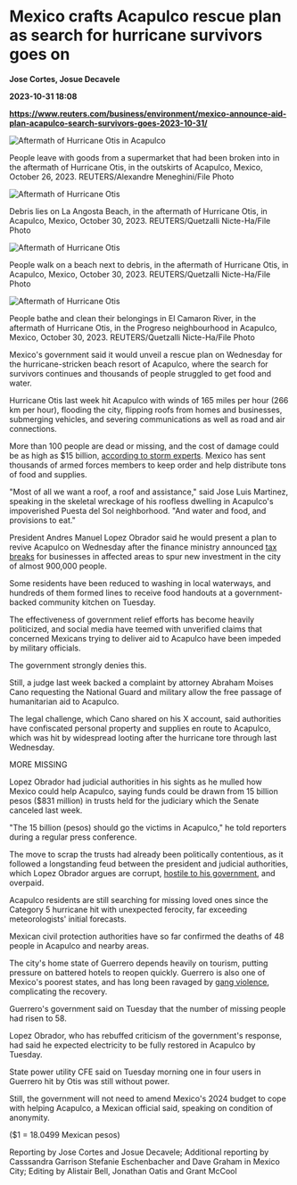# Mexico crafts Acapulco rescue plan as search for hurricane survivors goes on
**Jose Cortes, Josue Decavele**

**2023-10-31 18:08**

**https://www.reuters.com/business/environment/mexico-announce-aid-plan-acapulco-search-survivors-goes-2023-10-31/**

![Aftermath of Hurricane Otis in Acapulco](https://www.reuters.com/resizer/4X_-sygZbfrgxn45lVd9w7G4Zpk=/1920x0/filters:quality(80)/cloudfront-us-east-2.images.arcpublishing.com/reuters/XZQ6L3HZXRO2RM375VXA4462YU.jpg)

People leave with goods from a supermarket that had been broken into in the aftermath of Hurricane Otis, in the outskirts of Acapulco, Mexico, October 26, 2023. REUTERS/Alexandre Meneghini/File Photo

![Aftermath of Hurricane Otis](https://www.reuters.com/resizer/_KMbJ3JiaZSDOXWde0MdDQPKfls=/1920x0/filters:quality(80)/cloudfront-us-east-2.images.arcpublishing.com/reuters/TWB53TWBNNI5LDVE26OOOLXVNM.jpg)

Debris lies on La Angosta Beach, in the aftermath of Hurricane Otis, in Acapulco, Mexico, October 30, 2023. REUTERS/Quetzalli Nicte-Ha/File Photo

![Aftermath of Hurricane Otis](https://www.reuters.com/resizer/_-7PTud9Wn5by08kTacR5Um9ErU=/1920x0/filters:quality(80)/cloudfront-us-east-2.images.arcpublishing.com/reuters/P22S5TPXQBIZ7P3DN3BKZKNYDI.jpg)

People walk on a beach next to debris, in the aftermath of Hurricane Otis, in Acapulco, Mexico, October 30, 2023. REUTERS/Quetzalli Nicte-Ha/File Photo

![Aftermath of Hurricane Otis](https://www.reuters.com/resizer/9d_1suspoJpMBT4JDSKmpqtRSNs=/1920x0/filters:quality(80)/cloudfront-us-east-2.images.arcpublishing.com/reuters/KFPDS4J6YZOAXBA52S5I2WJMNQ.jpg)

People bathe and clean their belongings in El Camaron River, in the aftermath of Hurricane Otis, in the Progreso neighbourhood in Acapulco, Mexico, October 30, 2023. REUTERS/Quetzalli Nicte-Ha/File Photo

Mexico's government said it would unveil a rescue plan on Wednesday for the hurricane-stricken beach resort of Acapulco, where the search for survivors continues and thousands of people struggled to get food and water.

Hurricane Otis last week hit Acapulco with winds of 165 miles per hour (266 km per hour), flooding the city, flipping roofs from homes and businesses, submerging vehicles, and severing communications as well as road and air connections.

More than 100 people are dead or missing, and the cost of damage could be as high as $15 billion, [according to storm experts](https://www.reuters.com/world/americas/mexico-starts-clearing-up-hurricane-otis-wreckage-casualties-reach-27-2023-10-27/). Mexico has sent thousands of armed forces members to keep order and help distribute tons of food and supplies.

"Most of all we want a roof, a roof and assistance," said Jose Luis Martinez, speaking in the skeletal wreckage of his roofless dwelling in Acapulco's impoverished Puesta del Sol neighborhood. "And water and food, and provisions to eat."

President Andres Manuel Lopez Obrador said he would present a plan to revive Acapulco on Wednesday after the finance ministry announced [tax breaks](https://www.dof.gob.mx/nota_detalle.php?codigo=5707227&fecha=30/10/2023#gsc.tab=0) for businesses in affected areas to spur new investment in the city of almost 900,000 people.

Some residents have been reduced to washing in local waterways, and hundreds of them formed lines to receive food handouts at a government-backed community kitchen on Tuesday.

The effectiveness of government relief efforts has become heavily politicized, and social media have teemed with unverified claims that concerned Mexicans trying to deliver aid to Acapulco have been impeded by military officials.

The government strongly denies this.

Still, a judge last week backed a complaint by attorney Abraham Moises Cano requesting the National Guard and military allow the free passage of humanitarian aid to Acapulco.

The legal challenge, which Cano shared on his X account, said authorities have confiscated personal property and supplies en route to Acapulco, which was hit by widespread looting after the hurricane tore through last Wednesday.

MORE MISSING

Lopez Obrador had judicial authorities in his sights as he mulled how Mexico could help Acapulco, saying funds could be drawn from 15 billion pesos ($831 million) in trusts held for the judiciary which the Senate canceled last week.

"The 15 billion (pesos) should go the victims in Acapulco," he told reporters during a regular press conference.

The move to scrap the trusts had already been politically contentious, as it followed a longstanding feud between the president and judicial authorities, which Lopez Obrador argues are corrupt, [hostile to his government](https://www.reuters.com/world/americas/mexican-senate-cancels-trusts-judiciary-worth-over-800-mln-2023-10-25/), and overpaid.

Acapulco residents are still searching for missing loved ones since the Category 5 hurricane hit with unexpected ferocity, far exceeding meteorologists' initial forecasts.

Mexican civil protection authorities have so far confirmed the deaths of 48 people in Acapulco and nearby areas.

The city's home state of Guerrero depends heavily on tourism, putting pressure on battered hotels to reopen quickly. Guerrero is also one of Mexico's poorest states, and has long been ravaged by [gang violence](https://www.reuters.com/world/americas/mexico-security-forces-collaborated-student-disappearances-report-says-2023-07-25/), complicating the recovery.

Guerrero's government said on Tuesday that the number of missing people had risen to 58.

Lopez Obrador, who has rebuffed criticism of the government's response, had said he expected electricity to be fully restored in Acapulco by Tuesday.

State power utility CFE said on Tuesday morning one in four users in Guerrero hit by Otis was still without power.

Still, the government will not need to amend Mexico's 2024 budget to cope with helping Acapulco, a Mexican official said, speaking on condition of anonymity.

($1 = 18.0499 Mexican pesos)

Reporting by Jose Cortes and Josue Decavele; Additional reporting by Casssandra Garrison Stefanie Eschenbacher and Dave Graham in Mexico City; Editing by Alistair Bell, Jonathan Oatis and Grant McCool